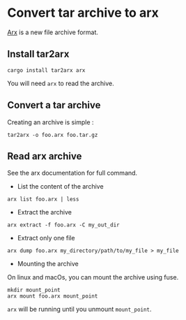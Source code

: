 Convert tar archive to arx
==========================

[Arx](https://crates.io/crates/arx) is a new file archive format.

Install tar2arx
---------------

```
cargo install tar2arx arx
```

You will need `arx` to read the archive.


Convert a tar archive
---------------------

Creating an archive is simple :


```
tar2arx -o foo.arx foo.tar.gz
```

Read arx archive
----------------

See the arx documentation for full command.

- List the content of the archive

```
arx list foo.arx | less
```

- Extract the archive

```
arx extract -f foo.arx -C my_out_dir
```

- Extract only one file


```
arx dump foo.arx my_directory/path/to/my_file > my_file
```

- Mounting the archive

On linux and macOs, you can mount the archive using fuse.

```
mkdir mount_point
arx mount foo.arx mount_point
```

`arx` will be running until you unmount `mount_point`.
